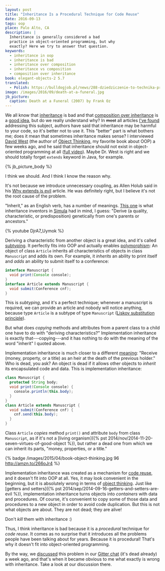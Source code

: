 ```yaml
---
layout: post
title: "Inheritance Is a Procedural Technique for Code Reuse"
date: 2016-09-13
tags: oop
place: Palo Alto, CA
description: |
  Inheritance is generally considered a bad
  practice in object-oriented programming, but why
  exactly? Here we try to answer that question.
keywords:
  - inheritance in oop
  - inheritance is bad
  - inheritance over composition
  - inheritance vs composition
  - composition over inheritance
book: elegant-objects-2 5.7
translated:
  - Polish: https://bulldogjob.pl/news/288-dziedziczenie-to-technika-proceduralna
image: /images/2016/09/death-at-a-funeral.jpg
jb_picture:
  caption: Death at a Funeral (2007) by Frank Oz
---
```


We all know that
[inheritance](https://en.wikipedia.org/wiki/Inheritance_(object-oriented_programming))
is bad and that
[composition over inheritance](https://en.wikipedia.org/wiki/Composition_over_inheritance)
is a
[good idea](http://programmers.stackexchange.com/questions/65179),
but do we really understand why?
In <del>most</del> all articles
[I've found](https://www.google.com/search?q=inheritance+is+bad)
addressing this subject, authors have said that inheritance may be harmful
to your code, so it's better not to use it. This "better" part is what bothers me;
does it mean that sometimes inheritance makes sense?
I interviewed [David West](http://davewest.us/)
(the author of [Object Thinking](http://amzn.to/266oJr4), my favorite book about OOP)
a few weeks ago, and he said that inheritance should not exist in
object-oriented programming at all ([full video](https://www.youtube.com/watch?v=s-hdZZzMCac)).
Maybe Dr. West is right and we should totally forget `extends` keyword in Java,
for example.

<!--more-->

{% jb_picture_body %}

I think we should. And I think I know the reason why.

It's not because we introduce unnecessary coupling, as Allen Holub said in his
[Why extends is evil](http://www.javaworld.com/article/2073649/core-java/why-extends-is-evil.html) article.
He was definitely right, but I believe it's not the root cause of the problem.

"Inherit," as an English verb, has a number of meanings.
[This one](http://www.oxforddictionaries.com/us/definition/american_english/inherit)
is what inheritance inventors in [Simula](https://en.wikipedia.org/wiki/Simula) had in mind, I guess:
"Derive (a quality, characteristic, or predisposition) genetically from one's parents or ancestors."

{% youtube DjrA7_Uymok %}

Deriving a characteristic from another object is a great idea, and it's called
[subtyping](https://en.wikipedia.org/wiki/Subtyping).
It perfectly fits into OOP and actually enables
[polymorphism](https://en.wikipedia.org/wiki/Polymorphism_%28computer_science%29):
An object of class `Article` inherits all characteristics of objects in class `Manuscript`
and adds its own. For example, it _inherits_ an ability to print itself
and _adds_ an ability to submit itself to a conference:

```java
interface Manuscript {
  void print(Console console);
}
interface Article extends Manuscript {
  void submit(Conference cnf);
}
```

This is _subtyping_, and it's a perfect technique; whenever a
manuscript is required, we can provide an article and nobody will
notice anything, because type `Article` is a subtype of type `Manuscript`
([Liskov substitution principle](https://en.wikipedia.org/wiki/Liskov_substitution_principle)).

But what does _copying_ methods and attributes from a parent class to a child
one have to do with "deriving characteristics?" Implementation inheritance
is exactly that---copying---and it has nothing to do with the meaning
of the word "inherit" I quoted above.

Implementation inheritance is much closer to a different
[meaning](http://www.oxforddictionaries.com/us/definition/american_english/inherit):
"Receive (money, property, or a title) as an heir at the death of the previous holder."
Who is dead, you ask? An object is dead if it allows other objects to
_inherit_ its encapsulated code and data. This is implementation
inheritance:

```java
class Manuscript {
  protected String body;
  void print(Console console) {
    console.println(this.body);
  }
}
class Article extends Manuscript {
  void submit(Conference cnf) {
    cnf.send(this.body);
  }
}
```

Class `Article` _copies_ method `print()` and attribute `body`
from class `Manuscript`, as if it's not a
[living organism]({% pst 2014/nov/2014-11-20-seven-virtues-of-good-object %}), but rather a dead
one from which we can inherit its parts, "money, properties, or a title."

{% badge /images/2015/04/book-object-thinking.jpg 96 http://amzn.to/266oJr4 %}

Implementation inheritance was created as a mechanism for
[code reuse](https://en.wikipedia.org/wiki/Code_reuse),
and it doesn't fit into OOP at all. Yes, it may look convenient in the
beginning, but it is absolutely wrong in terms of [object thinking](http://amzn.to/266oJr4).
Just like [getters and setters]({% pst 2014/sep/2014-09-16-getters-and-setters-are-evil %}),
implementation inheritance turns
objects into _containers_ with data and procedures. Of course, it's
convenient to copy some of those data and procedures to a new object
in order to avoid code duplication. But this is not what objects are about. They
are not dead; they are alive!

Don't _kill_ them with inheritance :)

Thus, I think inheritance is bad because it is a _procedural_ technique for _code reuse_.
It comes as no surprise that it introduces all the problems people have been talking about for years.
Because it is procedural!
That's why it doesn't fit into object-oriented programming.

By the way, we [discussed](https://gitter.im/yegor256/elegantobjects?at=57bcd2e4cd00bdff6e745584)
this problem in our
[Gitter chat](https://gitter.im/yegor256/elegantobjects) (it's dead already)
a week ago, and that's when it became obvious to me what exactly is
wrong with inheritance. Take a look at our discussion there.
